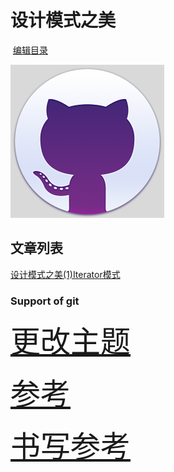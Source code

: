 # 设计模式之美
  
  [编辑目录](https://github.com/WilliamGai/WilliamGai.github.io/edit/master/README.md)

 ![icon](git.PNG)

## 文章列表

[设计模式之美(1)Iterator模式](https://williamgai.github.io/java/设计模式之美(1)Iterator模式) 
  




### Support of git
<font size=7>[更改主题](https://github.com/WilliamGai/WilliamGai.github.io/settings)</font>

<font size=7>[参考](https://help.github.com/categories/github-pages-basics/) </font>

<font size=7>[书写参考](https://guides.github.com/features/mastering-markdown/)</font>
